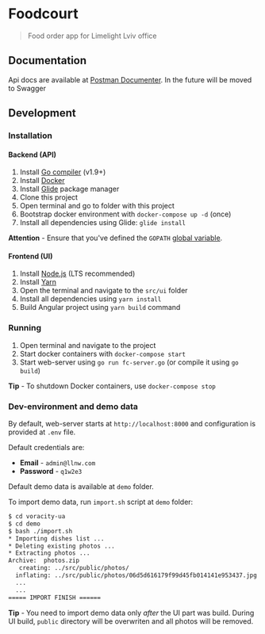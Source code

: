 # Foodcourt
> Food order app for Limelight Lviv office

## Documentation
Api docs are available at [Postman Documenter](https://documenter.getpostman.com/view/1108844/voracity/77mZMFv). In the future will be moved to Swagger

## Development
### Installation
#### Backend (API)
1. Install [Go compiler](https://golang.org/) (v1.9+)
2. Install [Docker](https://www.docker.com/)
3. Install [Glide](https://glide.sh/) package manager
4. Clone this project
5. Open terminal and go to folder with this project
6. Bootstrap docker environment with `docker-compose up -d` (once)
7. Install all dependencies using Glide: `glide install`

**Attention** - Ensure that you've defined the `GOPATH` [global variable](https://github.com/golang/go/wiki/GOPATH).

#### Frontend (UI)
1. Install [Node.js](https://nodejs.org/en/) (LTS recommended)
2. Install [Yarn](https://yarnpkg.com/en/)
3. Open the terminal and navigate to the `src/ui` folder
4. Install all dependencies using `yarn install`
5. Build Angular project using `yarn build` command

### Running
1. Open terminal and navigate to the project
2. Start docker containers with `docker-compose start`
3. Start web-server using `go run fc-server.go` (or compile it using `go build`)

**Tip** - To shutdown Docker containers, use `docker-compose stop`

### Dev-environment and demo data
By default, web-server starts at `http://localhost:8000` and configuration is provided at `.env` file.

Default credentials are:
* **Email** - `admin@llnw.com`
* **Password** - `q1w2e3`

Default demo data is available at `demo` folder.

To import demo data, run `import.sh` script at `demo` folder:
```bash
$ cd voracity-ua
$ cd demo
$ bash ./import.sh
* Importing dishes list ...
* Deleting existing photos ...
* Extracting photos ...
Archive:  photos.zip
   creating: ../src/public/photos/
  inflating: ../src/public/photos/06d5d616179f99d45fb014141e953437.jpg
  ...
  ...
===== IMPORT FINISH ======
```

**Tip** - You need to import demo data only *after* the UI part was build. During UI build, `public` directory will be overwriten and all photos will be removed.
